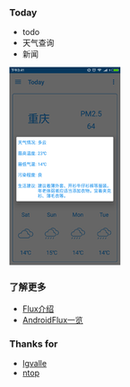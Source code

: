 
### Today

+ todo
+ 天气查询
+ 新闻

![Today](image/flux0.png)

### 了解更多

+ [Flux介绍](http://kermit95.github.io/2016/03/19/Flux%E6%A8%A1%E5%BC%8F%E5%AE%9E%E8%B7%B5)
+ [AndroidFlux一览](http://androidflux.github.io/docs/overview.html#content)

### Thanks for

+ [lgvalle](https://github.com/lgvalle/android-flux-todo-app)
+ [ntop](http://www.jianshu.com/p/896ce1a8e4ed)
